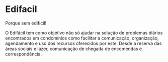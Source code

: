 # Edifacil
Porque sem édificil!

O Edifácil tem como objetivo não só ajudar na solução de problemas diários encontrados em condomínios como facilitar a comunicação, organização, agendamento e uso dos recursos oferecidos por este. Desde a reserva das áreas sociais e lazer, comunicação de chegada de encomendas e correspondência.
